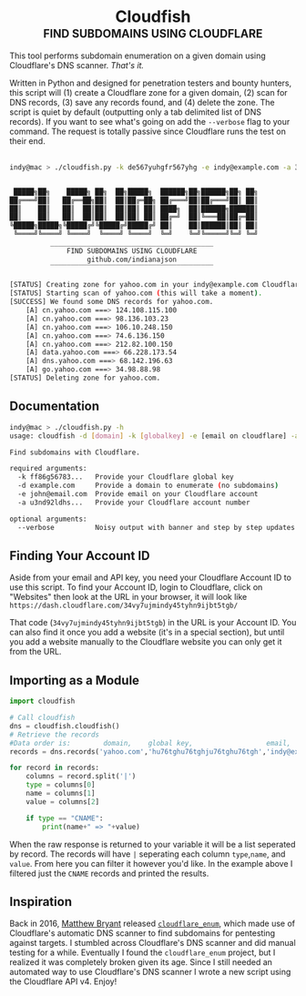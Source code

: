 <h1 align="center">Cloudfish<br>
  <sup><sub>FIND SUBDOMAINS USING CLOUDFLARE</sub></sup><br></h1>
  
This tool performs subdomain enumeration on a given domain using Cloudflare's DNS scanner. *That's it.* 

Written in Python and designed for penetration testers and bounty hunters, this script will (1) create a Cloudflare zone for a given domain, (2) scan for DNS records, (3) save any records found, and (4) delete the zone. The script is quiet by default (outputting only a tab delimited list of DNS records). If you want to see what's going on add the `--verbose` flag to your command. The request is totally passive since Cloudflare runs the test on their end. <br><br>

```sh
indy@mac > ./cloudfish.py -k de567yuhgfr567yhg -e indy@example.com -a 3456ygfe3456ygf -d yahoo.com --verbose


 █████╗██╗    █████╗ ██╗  ██╗█████╗  ██████╗██╗██████╗██╗ ██╗
██╔═══╝██║   ██╔══██╗██║  ██║██╔═██╗ ██╔═══╝██║██╔═══╝██║ ██║
██║    ██║   ██║  ██║██║  ██║██║ ██║ ████╗  ██║██████╗██████║
██║    ██║   ██║  ██║██║  ██║██║ ██║ ██╔═╝  ██║╚═══██║██╔═██║
╚█████╗█████╗╚█████╔╝╚█████╔╝█████╔╝ ██║    ██║██████║██║ ██║
 ╚════╝╚════╝ ╚════╝  ╚════╝ ╚════╝  ╚═╝    ╚═╝╚═════╝╚═╝ ╚═╝
          ________________________________________
              FIND SUBDOMAINS USING CLOUDFLARE
                   github.com/indianajson
          ‾‾‾‾‾‾‾‾‾‾‾‾‾‾‾‾‾‾‾‾‾‾‾‾‾‾‾‾‾‾‾‾‾‾‾‾‾‾‾‾
          
[STATUS] Creating zone for yahoo.com in your indy@example.com Cloudflare account.
[STATUS] Starting scan of yahoo.com (this will take a moment).
[SUCCESS] We found some DNS records for yahoo.com.
	[A] cn.yahoo.com ===> 124.108.115.100
	[A] cn.yahoo.com ===> 98.136.103.23
	[A] cn.yahoo.com ===> 106.10.248.150
	[A] cn.yahoo.com ===> 74.6.136.150
	[A] cn.yahoo.com ===> 212.82.100.150
	[A] data.yahoo.com ===> 66.228.173.54
	[A] dns.yahoo.com ===> 68.142.196.63
	[A] go.yahoo.com ===> 34.98.88.98
[STATUS] Deleting zone for yahoo.com.
```

## Documentation

```sh
indy@mac > ./cloudfish.py -h     
usage: cloudfish -d [domain] -k [globalkey] -e [email on cloudflare] -a [cloudflare account number]

Find subdomains with Cloudflare.

required arguments:
  -k ff86g56783...   Provide your Cloudflare global key
  -d example.com     Provide a domain to enumerate (no subdomains)
  -e john@email.com  Provide email on your Cloudflare account
  -a u3nd92ldhs...   Provide your Cloudflare account number

optional arguments:
  --verbose          Noisy output with banner and step by step updates
```

## Finding Your Account ID 

Aside from your email and API key, you need your Cloudflare Account ID to use this script.  To find your Account ID, login to Cloudflare, click on "Websites" then look at the URL in your browser, it will look like ```https://dash.cloudflare.com/34vy7ujmindy45tyhn9ijbt5tgb/```

That code (`34vy7ujmindy45tyhn9ijbt5tgb`) in the URL is your Account ID. You can also find it once you add a website (it's in a special section), but until you add a website manually to the Cloudflare website you can only get it from the URL. 

## Importing as a Module

```python
import cloudfish

# Call cloudfish
dns = cloudfish.cloudfish()
# Retrieve the records
#Data order is:	       domain,    global key,                  email,             account id,                  verbose (True|False)
records = dns.records('yahoo.com','hu76tghu76tghju76tghu76tgh','indy@example.com','ghu76tghji8765edfghji98765',False)

for record in records:
    columns = record.split('|')
    type = columns[0]
    name = columns[1]
    value = columns[2]

    if type == "CNAME":
        print(name+" => "+value)

```

When the raw response is returned to your variable it will be a list seperated by record. The records will have `|` seperating each column `type`,`name`, and `value`. From here you can filter it however you'd like. In the example above I filtered just the `CNAME` records and printed the results. 

## Inspiration
Back in 2016, [Matthew Bryant](https://github.com/mandatoryprogrammer) released [`cloudflare_enum`](https://github.com/mandatoryprogrammer/cloudflare_enum/), which made use of Cloudflare's automatic DNS scanner to find subdomains for pentesting against targets. I stumbled across Cloudflare's DNS scanner and did manual testing for a while. Eventually I found the `cloudflare_enum` project, but I realized it was completely broken given its age. Since I still needed an automated way to use Cloudflare's DNS scanner I wrote a new script using the Cloudflare API v4. Enjoy!
